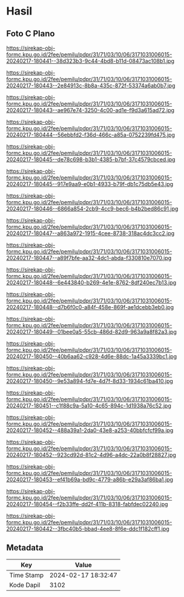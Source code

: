 # Hasil

## Foto C Plano

https://sirekap-obj-formc.kpu.go.id/2fee/pemilu/pdpr/31/71/03/10/06/3171031006015-20240217-180441--38d323b3-9c44-4bd8-b11d-08473ac108b1.jpg

https://sirekap-obj-formc.kpu.go.id/2fee/pemilu/pdpr/31/71/03/10/06/3171031006015-20240217-180443--2e84913c-8b8a-435c-872f-53374a6ab0b7.jpg

https://sirekap-obj-formc.kpu.go.id/2fee/pemilu/pdpr/31/71/03/10/06/3171031006015-20240217-180443--ae967e74-3250-4c00-ad1e-f9d3a615ad72.jpg

https://sirekap-obj-formc.kpu.go.id/2fee/pemilu/pdpr/31/71/03/10/06/3171031006015-20240217-180444--56ebbfd2-f36d-466c-a85a-0752239fd475.jpg

https://sirekap-obj-formc.kpu.go.id/2fee/pemilu/pdpr/31/71/03/10/06/3171031006015-20240217-180445--de78c698-b3b1-4385-b7bf-37c4579cbced.jpg

https://sirekap-obj-formc.kpu.go.id/2fee/pemilu/pdpr/31/71/03/10/06/3171031006015-20240217-180445--917e9aa9-e0b1-4933-b79f-db1c75db5e43.jpg

https://sirekap-obj-formc.kpu.go.id/2fee/pemilu/pdpr/31/71/03/10/06/3171031006015-20240217-180446--6866a854-2cb9-4cc9-bec6-b4b2bed86c91.jpg

https://sirekap-obj-formc.kpu.go.id/2fee/pemilu/pdpr/31/71/03/10/06/3171031006015-20240217-180447--a863a972-1915-4cee-8738-318ac4dc3cc2.jpg

https://sirekap-obj-formc.kpu.go.id/2fee/pemilu/pdpr/31/71/03/10/06/3171031006015-20240217-180447--a89f7bfe-aa32-4dc1-abda-f330810e7070.jpg

https://sirekap-obj-formc.kpu.go.id/2fee/pemilu/pdpr/31/71/03/10/06/3171031006015-20240217-180448--6e443840-b269-4e1e-8762-8df240ec7b13.jpg

https://sirekap-obj-formc.kpu.go.id/2fee/pemilu/pdpr/31/71/03/10/06/3171031006015-20240217-180448--d7b6f0c0-a84f-458e-869f-ae1dcebb3eb0.jpg

https://sirekap-obj-formc.kpu.go.id/2fee/pemilu/pdpr/31/71/03/10/06/3171031006015-20240217-180449--01bee0a5-55cb-486d-82d9-963a9a8f82a3.jpg

https://sirekap-obj-formc.kpu.go.id/2fee/pemilu/pdpr/31/71/03/10/06/3171031006015-20240217-180450--40b6aa62-c928-4d6e-88dc-1a45a3339bc1.jpg

https://sirekap-obj-formc.kpu.go.id/2fee/pemilu/pdpr/31/71/03/10/06/3171031006015-20240217-180450--9e53a894-fd7e-4d7f-8d33-1934c61ba410.jpg

https://sirekap-obj-formc.kpu.go.id/2fee/pemilu/pdpr/31/71/03/10/06/3171031006015-20240217-180451--c1f88c9a-5a10-4c65-894c-1d1938a76c52.jpg

https://sirekap-obj-formc.kpu.go.id/2fee/pemilu/pdpr/31/71/03/10/06/3171031006015-20240217-180452--488a39a1-2da0-43e8-a253-40bbfcfcf99a.jpg

https://sirekap-obj-formc.kpu.go.id/2fee/pemilu/pdpr/31/71/03/10/06/3171031006015-20240217-180452--923cd92d-81c2-4d96-a4dc-22a0b8f28827.jpg

https://sirekap-obj-formc.kpu.go.id/2fee/pemilu/pdpr/31/71/03/10/06/3171031006015-20240217-180453--ef41b69a-bd9c-4779-a86b-e29a3af86ba1.jpg

https://sirekap-obj-formc.kpu.go.id/2fee/pemilu/pdpr/31/71/03/10/06/3171031006015-20240217-180454--f2b33ffe-dd2f-411b-8318-fabfdec02240.jpg

https://sirekap-obj-formc.kpu.go.id/2fee/pemilu/pdpr/31/71/03/10/06/3171031006015-20240217-180442--3fbc40b5-bbad-4ee8-8f6e-ddc1f182cff1.jpg


## Metadata

| Key        | Value               |
| ---------- | ------------------- |
| Time Stamp | 2024-02-17 18:32:47 |
| Kode Dapil | 3102                |



